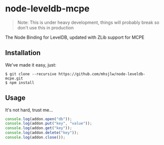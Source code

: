 node-leveldb-mcpe
=================

> Note: This is under heavy development, things will probably break so don't use this in production

The Node Binding for LevelDB, updated with ZLib support for MCPE

## Installation
We've made it easy, just:
```
$ git clone --recursive https://github.com/mhsjlw/node-leveldb-mcpe.git
$ npm install
```

## Usage
It's not hard, trust me...

```javascript
console.log(addon.open("db"));
console.log(addon.put("key", "value"));
console.log(addon.get("key"));
console.log(addon.delete("key"));
console.log(addon.close());
```
